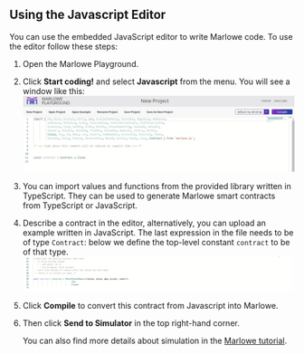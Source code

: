 ## Using the Javascript Editor
You can use the embedded JavaScript editor to write Marlowe code.
To use the editor follow these steps:

1. Open the Marlowe Playground.
2. Click **Start coding!** and select **Javascript** from the menu.
You will see a window like this:
![Java Script](javascript.jpg)
3. You can import values and functions from the provided library written in TypeScript. They can be used to generate Marlowe smart contracts from TypeScript or JavaScript.  
4. Describe a contract in the editor, alternatively, you can upload an example written in JavaScript. The last expression in the file needs to be of type `Contract`: below we define the top-level constant `contract` to be of that type.
![JS](detail-js-contract.png)
5. Click **Compile** to convert this contract from Javascript into Marlowe. 
6. Then click **Send to Simulator** in the top right-hand corner. 

    You can also find more details about simulation in the [Marlowe tutorial](https://alpha.marlowe.iohkdev.io/tutorial/index.html#playground-overview). 
